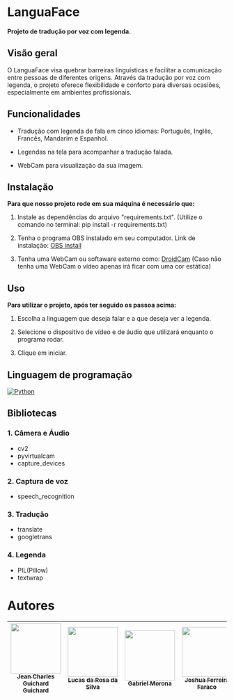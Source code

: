 # LanguaFace

**Projeto de tradução por voz com legenda.**

## Visão geral

O LanguaFace visa quebrar barreiras linguísticas e facilitar a comunicação entre pessoas de diferentes origens. Através da tradução por voz com legenda, o projeto oferece flexibilidade e conforto para diversas ocasiões, especialmente em ambientes profissionais.

## Funcionalidades

* Tradução com legenda de fala em cinco idiomas: Português, Inglês, Francês, Mandarim e Espanhol.

* Legendas na tela para acompanhar a tradução falada.

* WebCam para visualização da sua imagem.


## Instalação

**Para que nosso projeto rode em sua máquina é necessário que:**

1. Instale as dependências do arquivo "requirements.txt". (Utilize o comando no terminal: pip install -r requirements.txt)

2. Tenha o programa OBS instalado em seu computador.
Link de instalação: [OBS install](https://obsproject.com/pt-br/download)

3. Tenha uma WebCam ou softaware externo como: [DroidCam](https://www.dev47apps.com/droidcam/windows/) (Caso não tenha uma WebCam o vídeo apenas irá ficar com uma cor estática)


## Uso

**Para utilizar o projeto, após ter seguido os passoa acima:**

1. Escolha a linguagem que deseja falar e a que deseja ver a legenda.

2. Selecione o dispositivo de vídeo e de áudio que utilizará enquanto o programa rodar.

3. Clique em iniciar.

## Linguagem de programação
[![Python](https://skillicons.dev/icons?i=py)](https://skillicons.dev)
  
## Bibliotecas
### 1. Câmera e Áudio
- cv2 
- pyvirtualcam
- capture_devices
  
### 2. Captura de voz
- speech_recognition
  
### 3. Tradução
- translate
- googletrans

### 4. Legenda
- PIL(Pillow)
- textwrap

# Autores
|[<img src="https://avatars.githubusercontent.com/u/130867213?v=4" width=115><br><sub> Jean Charles Guichard Guichard </sub>](https://github.com/Guichardx2) |  [<img src="https://avatars.githubusercontent.com/u/97752019?v=4" width=115><br><sub>Lucas da Rosa da Silva</sub>](https://github.com/Lorrust) |  [<img src="https://avatars.githubusercontent.com/u/91230559?v=4" width=115><br><sub>Gabriel Morona</sub>](https://github.com/M0rona) |  [<img src="https://avatars.githubusercontent.com/u/88681031?v=4" width=115><br><sub>Joshua Ferreira Faraco</sub>](https://github.com/JoshuaFerreiraFaraco)  |
| :---: | :---: | :---: | :---: |
